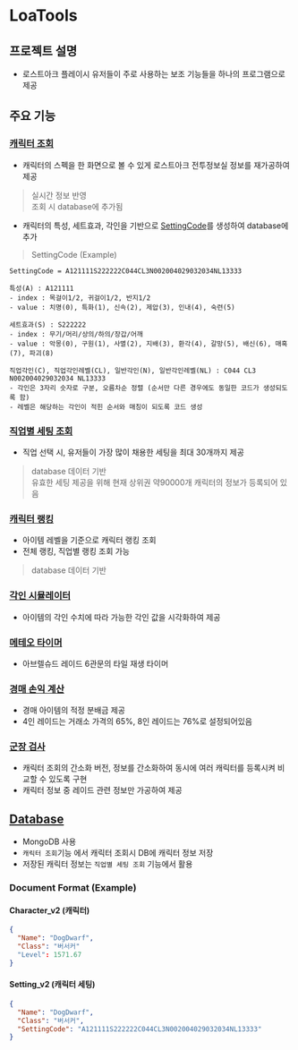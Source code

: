# LoaTools
## 프로젝트 설명
* 로스트아크 플레이시 유저들이 주로 사용하는 보조 기능들을 하나의 프로그램으로 제공
## 주요 기능
### [캐릭터 조회](https://github.com/Wseop/Qt_LoaTools/tree/master/tools/character_search)
* 캐릭터의 스펙을 한 화면으로 볼 수 있게 로스트아크 전투정보실 정보를 재가공하여 제공
> 실시간 정보 반영<br>조회 시 database에 추가됨
* 캐릭터의 특성, 세트효과, 각인을 기반으로 [SettingCode](https://github.com/Wseop/Qt_LoaTools/blob/master/db/document/settingcode_manager.cpp)를 생성하여 database에 추가
> SettingCode (Example)
```
SettingCode = A121111S222222C044CL3N002004029032034NL13333

특성(A) : A121111
- index : 목걸이1/2, 귀걸이1/2, 반지1/2
- value : 치명(0), 특화(1), 신속(2), 제압(3), 인내(4), 숙련(5)
 
세트효과(S) : S222222 
- index : 무기/머리/상의/하의/장갑/어깨
- value : 악몽(0), 구원(1), 사멸(2), 지배(3), 환각(4), 갈망(5), 배신(6), 매혹(7), 파괴(8)

직업각인(C), 직업각인레벨(CL), 일반각인(N), 일반각인레벨(NL) : C044 CL3 N002004029032034 NL13333
- 각인은 3자리 숫자로 구분, 오름차순 정렬 (순서만 다른 경우에도 동일한 코드가 생성되도록 함)
- 레벨은 해당하는 각인이 적힌 순서와 매칭이 되도록 코드 생성
```
### [직업별 세팅 조회](https://github.com/Wseop/Qt_LoaTools/tree/master/tools/setting_adviser)
* 직업 선택 시, 유저들이 가장 많이 채용한 세팅을 최대 30개까지 제공
> database 데이터 기반<br>유효한 세팅 제공을 위해 현재 상위권 약90000개 캐릭터의 정보가 등록되어 있음
### [캐릭터 랭킹](https://github.com/Wseop/Qt_LoaTools/tree/master/tools/ranking_board)
* 아이템 레벨을 기준으로 캐릭터 랭킹 조회
* 전체 랭킹, 직업별 랭킹 조회 가능
> database 데이터 기반
### [각인 시뮬레이터](https://github.com/Wseop/Qt_LoaTools/tree/master/tools/engrave_simulator)
* 아이템의 각인 수치에 따라 가능한 각인 값을 시각화하여 제공
### [메테오 타이머](https://github.com/Wseop/Qt_LoaTools/tree/master/tools/meteor_timer)
* 아브렐슈드 레이드 6관문의 타일 재생 타이머
### [경매 손익 계산](https://github.com/Wseop/Qt_LoaTools/tree/master/tools/auction_calc)
* 경매 아이템의 적정 분배금 제공
* 4인 레이드는 거래소 가격의 65%, 8인 레이드는 76%로 설정되어있음
### [군장 검사](https://github.com/Wseop/Qt_LoaTools/tree/master/tools/spec_checker)
* 캐릭터 조회의 간소화 버전, 정보를 간소화하여 동시에 여러 캐릭터를 등록시켜 비교할 수 있도록 구현
* 캐릭터 정보 중 레이드 관련 정보만 가공하여 제공
## [Database](https://github.com/Wseop/Qt_LoaTools/tree/master/db)
* MongoDB 사용
* `캐릭터 조회`기능 에서 캐릭터 조회시 DB에 캐릭터 정보 저장
* 저장된 캐릭터 정보는 `직업별 세팅 조회` 기능에서 활용
### Document Format (Example)
#### Character_v2 (캐릭터)
```json
{
  "Name": "DogDwarf",
  "Class": "버서커"
  "Level": 1571.67
}
```
#### Setting_v2 (캐릭터 세팅)
```json
{
  "Name": "DogDwarf",
  "Class": "버서커",
  "SettingCode": "A121111S222222C044CL3N002004029032034NL13333"
}
```
